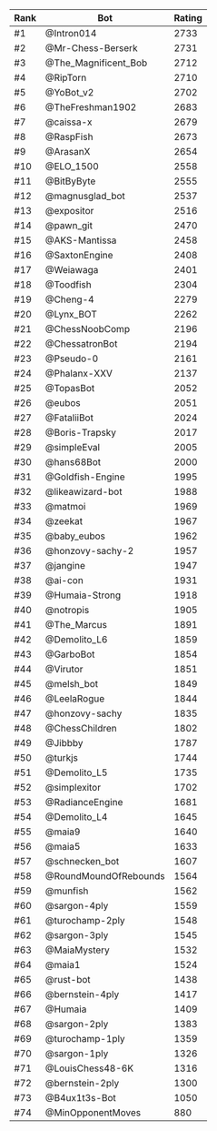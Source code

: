 Rank|Bot|Rating
---|---|---
#1|@Intron014|2733
#2|@Mr-Chess-Berserk|2731
#3|@The_Magnificent_Bob|2712
#4|@RipTorn|2710
#5|@YoBot_v2|2702
#6|@TheFreshman1902|2683
#7|@caissa-x|2679
#8|@RaspFish|2673
#9|@ArasanX|2654
#10|@ELO_1500|2558
#11|@BitByByte|2555
#12|@magnusglad_bot|2537
#13|@expositor|2516
#14|@pawn_git|2470
#15|@AKS-Mantissa|2458
#16|@SaxtonEngine|2408
#17|@Weiawaga|2401
#18|@Toodfish|2304
#19|@Cheng-4|2279
#20|@Lynx_BOT|2262
#21|@ChessNoobComp|2196
#22|@ChessatronBot|2194
#23|@Pseudo-0|2161
#24|@Phalanx-XXV|2137
#25|@TopasBot|2052
#26|@eubos|2051
#27|@FataliiBot|2024
#28|@Boris-Trapsky|2017
#29|@simpleEval|2005
#30|@hans68Bot|2000
#31|@Goldfish-Engine|1995
#32|@likeawizard-bot|1988
#33|@matmoi|1969
#34|@zeekat|1967
#35|@baby_eubos|1962
#36|@honzovy-sachy-2|1957
#37|@jangine|1947
#38|@ai-con|1931
#39|@Humaia-Strong|1918
#40|@notropis|1905
#41|@The_Marcus|1891
#42|@Demolito_L6|1859
#43|@GarboBot|1854
#44|@Virutor|1851
#45|@melsh_bot|1849
#46|@LeelaRogue|1844
#47|@honzovy-sachy|1835
#48|@ChessChildren|1802
#49|@Jibbby|1787
#50|@turkjs|1744
#51|@Demolito_L5|1735
#52|@simplexitor|1702
#53|@RadianceEngine|1681
#54|@Demolito_L4|1645
#55|@maia9|1640
#56|@maia5|1633
#57|@schnecken_bot|1607
#58|@RoundMoundOfRebounds|1564
#59|@munfish|1562
#60|@sargon-4ply|1559
#61|@turochamp-2ply|1548
#62|@sargon-3ply|1545
#63|@MaiaMystery|1532
#64|@maia1|1524
#65|@rust-bot|1438
#66|@bernstein-4ply|1417
#67|@Humaia|1409
#68|@sargon-2ply|1383
#69|@turochamp-1ply|1359
#70|@sargon-1ply|1326
#71|@LouisChess48-6K|1316
#72|@bernstein-2ply|1300
#73|@B4ux1t3s-Bot|1050
#74|@MinOpponentMoves|880
